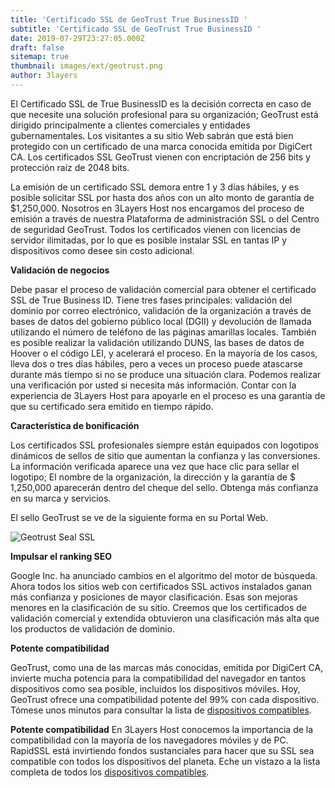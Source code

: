 ```yaml
---
title: 'Certificado SSL de GeoTrust True BusinessID '
subtitle: 'Certificado SSL de GeoTrust True BusinessID '
date: 2019-07-29T23:27:05.000Z
draft: false
sitemap: true
thumbnail: images/ext/geotrust.png
author: 3layers
---
```

El Certificado SSL de True BusinessID es la decisión correcta en caso de que necesite una solución profesional para su organización; GeoTrust está dirigido principalmente a clientes comerciales y entidades gubernamentales. Los visitantes a su sitio Web sabrán que está bien protegido con un certificado de una marca conocida emitida por DigiCert CA. Los certificados SSL GeoTrust vienen con encriptación de 256 bits y protección raíz de 2048 bits.

La emisión de un certificado SSL demora entre 1 y 3 días hábiles, y es posible solicitar SSL por hasta dos años con un alto monto de garantía de $1,250,000. Nosotros en 3Layers Host nos encargamos del proceso de emisión a través de nuestra Plataforma de administración SSL o del Centro de seguridad GeoTrust. Todos los certificados vienen con licencias de servidor ilimitadas, por lo que es posible instalar SSL en tantas IP y dispositivos como desee sin costo adicional.

**Validación de negocios**

Debe pasar el proceso de validación comercial para obtener el certificado SSL de True Business ID. Tiene tres fases principales: validación del dominio por correo electrónico, validación de la organización a través de bases de datos del gobierno público local (DGII) y devolución de llamada utilizando el número de teléfono de las páginas amarillas locales. También es posible realizar la validación utilizando DUNS, las bases de datos de Hoover o el código LEI, y acelerará el proceso. En la mayoría de los casos, lleva dos o tres días hábiles, pero a veces un proceso puede atascarse durante más tiempo si no se produce una situación clara. Podemos realizar una verificación por usted  si necesita más información. Contar con la experiencia de 3Layers Host para apoyarle en el proceso es una garantía de que su certificado sera emitido en tiempo rápido.

**Característica de bonificación**

Los certificados SSL profesionales siempre están equipados con logotipos dinámicos de sellos de sitio que aumentan la confianza y las conversiones. La información verificada aparece una vez que hace clic para sellar el logotipo; El nombre de la organización, la dirección y la garantía de $ 1,250,000 aparecerán dentro del cheque del sello. Obtenga más confianza en su marca y servicios. 

El sello GeoTrust se ve de la siguiente forma en su Portal Web.

![Geotrust Seal SSL](/images/ext/geotrust-seal.png)

**Impulsar el ranking SEO**

Google Inc. ha anunciado cambios en el algoritmo del motor de búsqueda. Ahora todos los sitios web con certificados SSL activos instalados ganan más confianza y posiciones de mayor clasificación. Esas son mejoras menores en la clasificación de su sitio. Creemos que los certificados de validación comercial y extendida obtuvieron una clasificación más alta que los productos de validación de dominio.

**Potente compatibilidad**

GeoTrust, como una de las marcas más conocidas, emitida por DigiCert CA, invierte mucha potencia para la compatibilidad del navegador en tantos dispositivos como sea posible, incluidos los dispositivos móviles. Hoy, GeoTrust ofrece una compatibilidad potente del 99% con cada dispositivo. Tómese unos minutos para consultar la lista de [dispositivos compatibles](https://3layers.host/blog/compatibilidad-de-dispositivos-con-ssl/).

**Potente compatibilidad**
En 3Layers Host conocemos la importancia de la compatibilidad con la mayoría de los navegadores móviles y de PC. RapidSSL está invirtiendo fondos sustanciales para hacer que su SSL sea compatible con todos los dispositivos del planeta. Eche un vistazo a la lista completa de todos los [dispositivos compatibles](https://3layers.host/blog/compatibilidad-de-dispositivos-con-ssl/).
